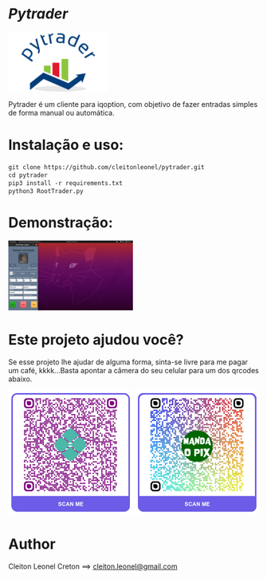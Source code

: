 # _Pytrader_

<img src="https://github.com/cleitonleonel/pytrader/blob/master/images/pytrader.png?raw=true" alt="pytrader" width="200"/>

Pytrader é um cliente para iqoption, com objetivo de fazer entradas simples de forma manual ou automática.

# Instalação e uso:

```shell
git clone https://github.com/cleitonleonel/pytrader.git
cd pytrader
pip3 install -r requirements.txt
python3 RootTrader.py
```

# Demonstração:

<img src="https://github.com/cleitonleonel/pytrader/blob/master/images/sample.png?raw=true" alt="pytrader" width="250"/>

# Este projeto ajudou você?

Se esse projeto lhe ajudar de alguma forma, sinta-se livre para me pagar um café, kkkk...Basta apontar a câmera do seu celular para um dos qrcodes abaixo.

<img src="https://github.com/cleitonleonel/pypix/blob/master/qrcode.png?raw=true" alt="QRCode Doação" width="250"/>

<img src="https://github.com/cleitonleonel/pypix/blob/master/artistic.gif?raw=true" alt="QRCode Doação" width="250"/>

# Author

Cleiton Leonel Creton ==> cleiton.leonel@gmail.com